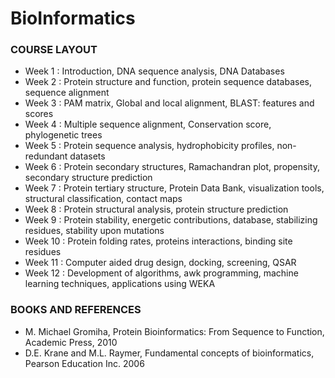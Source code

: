 # BioInformatics

### COURSE LAYOUT

- Week 1  :  Introduction, DNA sequence analysis, DNA Databases
- Week 2  :   Protein structure and function, protein sequence databases, sequence alignment
- Week 3  :  PAM matrix, Global and local alignment, BLAST: features and scores
- Week 4  :  Multiple sequence alignment, Conservation score, phylogenetic trees
- Week 5  :  Protein sequence analysis, hydrophobicity profiles, non-redundant datasets
- Week 6  :  Protein secondary structures, Ramachandran plot, propensity, secondary structure prediction
- Week 7  :  Protein tertiary structure, Protein Data Bank, visualization tools, structural classification, contact maps
- Week 8  :  Protein structural analysis, protein structure prediction
- Week 9  :  Protein stability, energetic contributions, database, stabilizing residues, stability upon mutations
- Week 10 :  Protein folding rates, proteins interactions, binding site residues
- Week 11  : Computer aided drug design, docking, screening, QSAR
- Week 12 :  Development of algorithms, awk programming, machine learning techniques, applications using WEKA

### BOOKS AND REFERENCES
- M. Michael Gromiha, Protein Bioinformatics: From Sequence to Function, Academic Press, 2010
- D.E. Krane and M.L. Raymer, Fundamental concepts of bioinformatics, Pearson Education Inc. 2006
